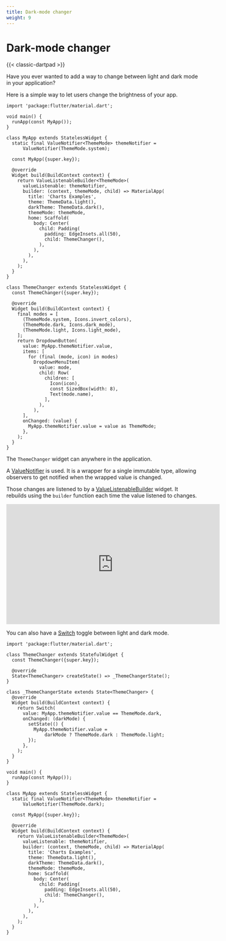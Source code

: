 ```yaml
---
title: Dark-mode changer
weight: 9
---
```


# Dark-mode changer

{{< classic-dartpad >}}

Have you ever wanted to add a way to change between light and dark mode in your
application?

Here is a simple way to let users change the brightness of your app.

```run-dartpad:theme-dark:mode-flutter:width-100%:height-800px
import 'package:flutter/material.dart';

void main() {
  runApp(const MyApp());
}

class MyApp extends StatelessWidget {
  static final ValueNotifier<ThemeMode> themeNotifier =
      ValueNotifier(ThemeMode.system);

  const MyApp({super.key});

  @override
  Widget build(BuildContext context) {
    return ValueListenableBuilder<ThemeMode>(
      valueListenable: themeNotifier,
      builder: (context, themeMode, child) => MaterialApp(
        title: 'Charts Examples',
        theme: ThemeData.light(),
        darkTheme: ThemeData.dark(),
        themeMode: themeMode,
        home: Scaffold(
          body: Center(
            child: Padding(
              padding: EdgeInsets.all(50),
              child: ThemeChanger(),
            ),
          ),
        ),
      ),
    );
  }
}

class ThemeChanger extends StatelessWidget {
  const ThemeChanger({super.key});

  @override
  Widget build(BuildContext context) {
    final modes = [
      (ThemeMode.system, Icons.invert_colors),
      (ThemeMode.dark, Icons.dark_mode),
      (ThemeMode.light, Icons.light_mode),
    ];
    return DropdownButton(
      value: MyApp.themeNotifier.value,
      items: [
        for (final (mode, icon) in modes)
          DropdownMenuItem(
            value: mode,
            child: Row(
              children: [
                Icon(icon),
                const SizedBox(width: 8),
                Text(mode.name),
              ],
            ),
          ),
      ],
      onChanged: (value) {
        MyApp.themeNotifier.value = value as ThemeMode;
      },
    );
  }
}
```

The `ThemeChanger` widget can anywhere in the application.

A
[ValueNotifier](https://api.flutter.dev/flutter/foundation/ValueNotifier-class.html)
is used.
It is a wrapper for a single immutable type, allowing observers to get notified
when the wrapped value is changed.

Those changes are listened to by a
[ValueListenableBuilder](https://api.flutter.dev/flutter/widgets/ValueListenableBuilder-class.html)
widget.
It rebuilds using the `builder` function each time the value listened to changes.

<iframe width="560" height="315" src="https://www.youtube-nocookie.com/embed/s-ZG-jS5QHQ?si=mdkhajuuDpvJzVpp" title="YouTube video player" frameborder="0" allow="accelerometer; autoplay; clipboard-write; encrypted-media; gyroscope; picture-in-picture; web-share" allowfullscreen></iframe>

You can also have a
[Switch](https://api.flutter.dev/flutter/material/Switch-class.html) toggle
between light and dark mode.

```run-dartpad:theme-dark:mode-flutter:width-100%:height-800px
import 'package:flutter/material.dart';

class ThemeChanger extends StatefulWidget {
  const ThemeChanger({super.key});

  @override
  State<ThemeChanger> createState() => _ThemeChangerState();
}

class _ThemeChangerState extends State<ThemeChanger> {
  @override
  Widget build(BuildContext context) {
    return Switch(
      value: MyApp.themeNotifier.value == ThemeMode.dark,
      onChanged: (darkMode) {
        setState(() {
          MyApp.themeNotifier.value =
              darkMode ? ThemeMode.dark : ThemeMode.light;
        });
      },
    );
  }
}

void main() {
  runApp(const MyApp());
}

class MyApp extends StatelessWidget {
  static final ValueNotifier<ThemeMode> themeNotifier =
      ValueNotifier(ThemeMode.dark);

  const MyApp({super.key});

  @override
  Widget build(BuildContext context) {
    return ValueListenableBuilder<ThemeMode>(
      valueListenable: themeNotifier,
      builder: (context, themeMode, child) => MaterialApp(
        title: 'Charts Examples',
        theme: ThemeData.light(),
        darkTheme: ThemeData.dark(),
        themeMode: themeMode,
        home: Scaffold(
          body: Center(
            child: Padding(
              padding: EdgeInsets.all(50),
              child: ThemeChanger(),
            ),
          ),
        ),
      ),
    );
  }
}
```
